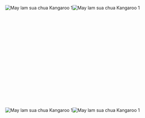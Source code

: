 ![May lam sua chua Kangaroo 1](http://tranhtomau.net/img1/may-lam-sua-chua-kangaroo%20(1).jpg "May lam sua chua Kangaroo 1")![May lam sua chua Kangaroo 1](http://tranhtomau.net/img1/may-lam-sua-chua-kangaroo%20(1).jpg "May lam sua chua Kangaroo 1")

<script async src="//pagead2.googlesyndication.com/pagead/js/adsbygoogle.js"></script><!-- tranhtomau_ads --><ins class="adsbygoogle" style="display:inline-block;width:336px;height:280px" data-ad-client="ca-pub-6753140515841889" data-ad-slot="9179023662"></ins><script>(adsbygoogle = window.adsbygoogle || []).push({});</script>

![May lam sua chua Kangaroo 1](http://tranhtomau.net/img1/may-lam-sua-chua-kangaroo%20(1).jpg "May lam sua chua Kangaroo 1")![May lam sua chua Kangaroo 1](http://tranhtomau.net/img1/may-lam-sua-chua-kangaroo%20(1).jpg "May lam sua chua Kangaroo 1")
